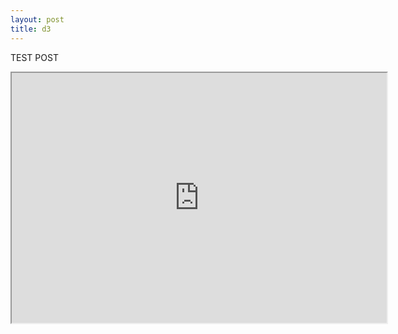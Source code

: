 ```yaml
---
layout: post
title: d3
---
```


TEST POST

<iframe src="http://bl.ocks.org/mbostock/raw/5583afd2a0d03b9c94918659fa151cac/" marginwidth="0" marginheight="0" scrolling="no", width="600", height="400"></iframe>
